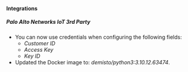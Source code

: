
#### Integrations

##### Palo Alto Networks IoT 3rd Party

- You can now use credentials when configuring the following fields:
  - *Customer ID*
  - *Access Key*
  - *Key ID*
- Updated the Docker image to: *demisto/python3:3.10.12.63474*.
